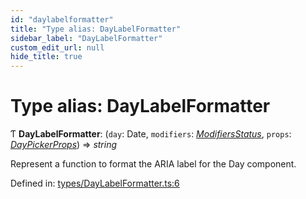 ```yaml
---
id: "daylabelformatter"
title: "Type alias: DayLabelFormatter"
sidebar_label: "DayLabelFormatter"
custom_edit_url: null
hide_title: true
---
```


# Type alias: DayLabelFormatter

Ƭ **DayLabelFormatter**: (`day`: Date, `modifiers`: [*ModifiersStatus*](modifiersstatus.md), `props`: [*DayPickerProps*](../interfaces/daypickerprops.md)) => *string*

Represent a function to format the ARIA label for the Day component.

Defined in: [types/DayLabelFormatter.ts:6](https://github.com/gpbl/react-day-picker/blob/7a46f8df/packages/react-day-picker/src/types/DayLabelFormatter.ts#L6)
